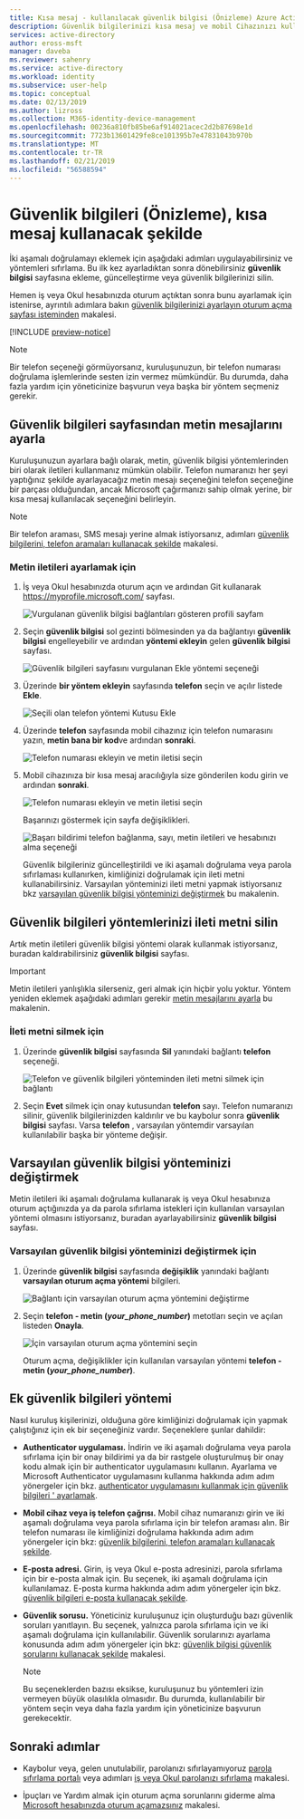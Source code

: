 ```yaml
---
title: Kısa mesaj - kullanılacak güvenlik bilgisi (Önizleme) Azure Active Directory ayarlama | Microsoft Docs
description: Güvenlik bilgilerinizi kısa mesaj ve mobil Cihazınızı kullanarak kimliğinizi doğrulamak için nasıl kurulur.
services: active-directory
author: eross-msft
manager: daveba
ms.reviewer: sahenry
ms.service: active-directory
ms.workload: identity
ms.subservice: user-help
ms.topic: conceptual
ms.date: 02/13/2019
ms.author: lizross
ms.collection: M365-identity-device-management
ms.openlocfilehash: 00236a810fb85be6af914021acec2d2b87698e1d
ms.sourcegitcommit: 7723b13601429fe8ce101395b7e47831043b970b
ms.translationtype: MT
ms.contentlocale: tr-TR
ms.lasthandoff: 02/21/2019
ms.locfileid: "56588594"
---
```

# <a name="set-up-security-info-preview-to-use-text-messaging"></a>Güvenlik bilgileri (Önizleme), kısa mesaj kullanacak şekilde
İki aşamalı doğrulamayı eklemek için aşağıdaki adımları uygulayabilirsiniz ve yöntemleri sıfırlama. Bu ilk kez ayarladıktan sonra dönebilirsiniz **güvenlik bilgisi** sayfasına ekleme, güncelleştirme veya güvenlik bilgilerinizi silin.

Hemen iş veya Okul hesabınızda oturum açtıktan sonra bunu ayarlamak için istenirse, ayrıntılı adımlara bakın [güvenlik bilgilerinizi ayarlayın oturum açma sayfası isteminden](security-info-setup-signin.md) makalesi.

[!INCLUDE [preview-notice](../../../includes/active-directory-end-user-preview-notice-security-info.md)]

>[!Note]
>Bir telefon seçeneği görmüyorsanız, kuruluşunuzun, bir telefon numarası doğrulama işlemlerinde sesten izin vermez mümkündür. Bu durumda, daha fazla yardım için yöneticinize başvurun veya başka bir yöntem seçmeniz gerekir.

## <a name="set-up-text-messages-from-the-security-info-page"></a>Güvenlik bilgileri sayfasından metin mesajlarını ayarla
Kuruluşunuzun ayarlara bağlı olarak, metin, güvenlik bilgisi yöntemlerinden biri olarak iletileri kullanmanız mümkün olabilir. Telefon numaranızı her şeyi yaptığınız şekilde ayarlayacağız metin mesajı seçeneğini telefon seçeneğine bir parçası olduğundan, ancak Microsoft çağırmanızı sahip olmak yerine, bir kısa mesaj kullanılacak seçeneğini belirleyin.

>[!Note]
>Bir telefon araması, SMS mesajı yerine almak istiyorsanız, adımları [güvenlik bilgilerini, telefon aramaları kullanacak şekilde](security-info-setup-phone-number.md) makalesi.

### <a name="to-set-up-text-messages"></a>Metin iletileri ayarlamak için

1. İş veya Okul hesabınızda oturum açın ve ardından Git kullanarak https://myprofile.microsoft.com/ sayfası.

    ![Vurgulanan güvenlik bilgisi bağlantıları gösteren profili sayfam](media/security-info/securityinfo-myprofile.png)

2. Seçin **güvenlik bilgisi** sol gezinti bölmesinden ya da bağlantıyı **güvenlik bilgisi** engelleyebilir ve ardından **yöntemi ekleyin** gelen **güvenlik bilgisi**  sayfası.

    ![Güvenlik bilgileri sayfasını vurgulanan Ekle yöntemi seçeneği](media/security-info/securityinfo-myprofile-addmethod.png)

3. Üzerinde **bir yöntem ekleyin** sayfasında **telefon** seçin ve açılır listede **Ekle**.

    ![Seçili olan telefon yöntemi Kutusu Ekle](media/security-info/securityinfo-myprofile-addphonetext.png)

4. Üzerinde **telefon** sayfasında mobil cihazınız için telefon numarasını yazın, **metin bana bir kod**ve ardından **sonraki**.

    ![Telefon numarası ekleyin ve metin iletisi seçin](media/security-info/securityinfo-myprofile-phonetext-addnumber.png)

5. Mobil cihazınıza bir kısa mesaj aracılığıyla size gönderilen kodu girin ve ardından **sonraki**.

    ![Telefon numarası ekleyin ve metin iletisi seçin](media/security-info/securityinfo-myprofile-phonetext-entercode.png)

    Başarınızı göstermek için sayfa değişiklikleri.

    ![Başarı bildirimi telefon bağlanma, sayı, metin iletileri ve hesabınızı alma seçeneği](media/security-info/securityinfo-myprofile-phonetext-success.png)

    Güvenlik bilgileriniz güncelleştirildi ve iki aşamalı doğrulama veya parola sıfırlaması kullanırken, kimliğinizi doğrulamak için ileti metni kullanabilirsiniz. Varsayılan yönteminizi ileti metni yapmak istiyorsanız bkz [varsayılan güvenlik bilgisi yönteminizi değiştirmek](#change-your-default-security-info-method) bu makalenin.

## <a name="delete-text-messaging-from-your-security-info-methods"></a>Güvenlik bilgileri yöntemlerinizi ileti metni silin
Artık metin iletileri güvenlik bilgisi yöntemi olarak kullanmak istiyorsanız, buradan kaldırabilirsiniz **güvenlik bilgisi** sayfası.

>[!Important]
>Metin iletileri yanlışlıkla silerseniz, geri almak için hiçbir yolu yoktur. Yöntem yeniden eklemek aşağıdaki adımları gerekir [metin mesajlarını ayarla](#set-up-text-messages-from-the-security-info-page) bu makalenin.

### <a name="to-delete-text-messaging"></a>İleti metni silmek için

1. Üzerinde **güvenlik bilgisi** sayfasında **Sil** yanındaki bağlantı **telefon** seçeneği.

    ![Telefon ve güvenlik bilgileri yönteminden ileti metni silmek için bağlantı](media/security-info/securityinfo-myprofile-phonetext-delete.png)

2. Seçin **Evet** silmek için onay kutusundan **telefon** sayı. Telefon numaranızı silinir, güvenlik bilgilerinizden kaldırılır ve bu kaybolur sonra **güvenlik bilgisi** sayfası. Varsa **telefon** , varsayılan yöntemdir varsayılan kullanılabilir başka bir yönteme değişir.

## <a name="change-your-default-security-info-method"></a>Varsayılan güvenlik bilgisi yönteminizi değiştirmek
Metin iletileri iki aşamalı doğrulama kullanarak iş veya Okul hesabınıza oturum açtığınızda ya da parola sıfırlama istekleri için kullanılan varsayılan yöntemi olmasını istiyorsanız, buradan ayarlayabilirsiniz **güvenlik bilgisi** sayfası.

### <a name="to-change-your-default-security-info-method"></a>Varsayılan güvenlik bilgisi yönteminizi değiştirmek için

1. Üzerinde **güvenlik bilgisi** sayfasında **değişiklik** yanındaki bağlantı **varsayılan oturum açma yöntemi** bilgileri.

    ![Bağlantı için varsayılan oturum açma yöntemini değiştirme](media/security-info/securityinfo-myprofile-phonetext-defaultchange.png)

2. Seçin **telefon - metin (*_your_phone_number_*)** metotları seçin ve açılan listeden **Onayla**.

    ![İçin varsayılan oturum açma yöntemini seçin](media/security-info/securityinfo-myprofile-phonetext-changeddefault.png)

    Oturum açma, değişiklikler için kullanılan varsayılan yöntemi **telefon - metin (*_your_phone_number_*)**.

## <a name="additional-security-info-methods"></a>Ek güvenlik bilgileri yöntemi
Nasıl kuruluş kişilerinizi, olduğuna göre kimliğinizi doğrulamak için yapmak çalıştığınız için ek bir seçeneğiniz vardır. Seçeneklere şunlar dahildir:

- **Authenticator uygulaması.** İndirin ve iki aşamalı doğrulama veya parola sıfırlama için bir onay bildirimi ya da bir rastgele oluşturulmuş bir onay kodu almak için bir authenticator uygulamasını kullanın. Ayarlama ve Microsoft Authenticator uygulamasını kullanma hakkında adım adım yönergeler için bkz. [authenticator uygulamasını kullanmak için güvenlik bilgileri ' ayarlamak](security-info-setup-auth-app.md).

- **Mobil cihaz veya iş telefon çağrısı.** Mobil cihaz numaranızı girin ve iki aşamalı doğrulama veya parola sıfırlama için bir telefon araması alın. Bir telefon numarası ile kimliğinizi doğrulama hakkında adım adım yönergeler için bkz: [güvenlik bilgilerini, telefon aramaları kullanacak şekilde](security-info-setup-phone-number.md).

- **E-posta adresi.** Girin, iş veya Okul e-posta adresinizi, parola sıfırlama için bir e-posta almak için. Bu seçenek, iki aşamalı doğrulama için kullanılamaz. E-posta kurma hakkında adım adım yönergeler için bkz. [güvenlik bilgileri e-posta kullanacak şekilde](security-info-setup-email.md).

- **Güvenlik sorusu.** Yöneticiniz kuruluşunuz için oluşturduğu bazı güvenlik soruları yanıtlayın. Bu seçenek, yalnızca parola sıfırlama için ve iki aşamalı doğrulama için kullanılabilir. Güvenlik sorularınızı ayarlama konusunda adım adım yönergeler için bkz: [güvenlik bilgisi güvenlik sorularını kullanacak şekilde](security-info-setup-questions.md) makalesi.
    
    >[!Note]
    >Bu seçeneklerden bazısı eksikse, kuruluşunuz bu yöntemleri izin vermeyen büyük olasılıkla olmasıdır. Bu durumda, kullanılabilir bir yöntem seçin veya daha fazla yardım için yöneticinize başvurun gerekecektir.

## <a name="next-steps"></a>Sonraki adımlar

- Kaybolur veya, gelen unutulabilir, parolanızı sıfırlayamıyoruz [parola sıfırlama portalı](https://passwordreset.microsoftonline.com/) veya adımları [iş veya Okul parolanızı sıfırlama](user-help-reset-password.md) makalesi.

- İpuçları ve Yardım almak için oturum açma sorunlarını giderme alma [Microsoft hesabınızda oturum açamazsınız](https://support.microsoft.com/help/12429/microsoft-account-sign-in-cant) makalesi.